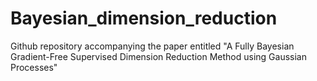 # Bayesian_dimension_reduction
Github repository accompanying the paper entitled "A Fully Bayesian Gradient-Free Supervised Dimension Reduction Method using Gaussian Processes"
